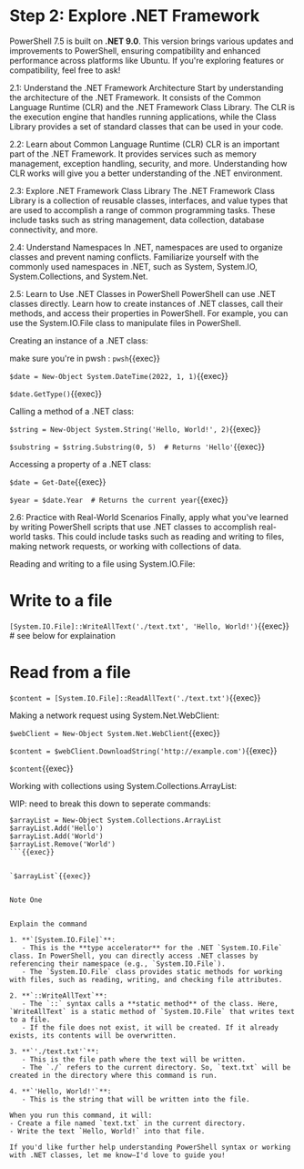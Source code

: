 # Step 2: Explore .NET Framework

PowerShell 7.5 is built on **.NET 9.0**. This version brings various updates and improvements to PowerShell, ensuring compatibility and enhanced performance across platforms like Ubuntu. If you're exploring features or compatibility, feel free to ask!


2.1: Understand the .NET Framework Architecture
Start by understanding the architecture of the .NET Framework. It consists of the Common Language Runtime (CLR) and the .NET Framework Class Library. The CLR is the execution engine that handles running applications, while the Class Library provides a set of standard classes that can be used in your code.

2.2: Learn about Common Language Runtime (CLR)
CLR is an important part of the .NET Framework. It provides services such as memory management, exception handling, security, and more. Understanding how CLR works will give you a better understanding of the .NET environment.

2.3: Explore .NET Framework Class Library
The .NET Framework Class Library is a collection of reusable classes, interfaces, and value types that are used to accomplish a range of common programming tasks. These include tasks such as string management, data collection, database connectivity, and more.

2.4: Understand Namespaces
In .NET, namespaces are used to organize classes and prevent naming conflicts. Familiarize yourself with the commonly used namespaces in .NET, such as System, System.IO, System.Collections, and System.Net.

2.5: Learn to Use .NET Classes in PowerShell
PowerShell can use .NET classes directly. Learn how to create instances of .NET classes, call their methods, and access their properties in PowerShell. For example, you can use the System.IO.File class to manipulate files in PowerShell.

Creating an instance of a .NET class:

make sure you're in pwsh : `pwsh`{{exec}}

`$date = New-Object System.DateTime(2022, 1, 1)`{{exec}}

`$date.GetType()`{{exec}}


Calling a method of a .NET class:

`$string = New-Object System.String('Hello, World!', 2)`{{exec}}

`$substring = $string.Substring(0, 5)  # Returns 'Hello'`{{exec}}


Accessing a property of a .NET class:

`$date = Get-Date`{{exec}}

`$year = $date.Year  # Returns the current year`{{exec}}

2.6: Practice with Real-World Scenarios
Finally, apply what you've learned by writing PowerShell scripts that use .NET classes to accomplish real-world tasks. This could include tasks such as reading and writing to files, making network requests, or working with collections of data.


Reading and writing to a file using System.IO.File:


# Write to a file
`[System.IO.File]::WriteAllText('./text.txt', 'Hello, World!')`{{exec}}  # see below for explaination

# Read from a file
`$content = [System.IO.File]::ReadAllText('./text.txt')`{{exec}}


Making a network request using System.Net.WebClient:

`$webClient = New-Object System.Net.WebClient`{{exec}}

`$content = $webClient.DownloadString('http://example.com')`{{exec}}

`$content`{{exec}}

Working with collections using System.Collections.ArrayList:


WIP: need to break this down to seperate commands:
```
$arrayList = New-Object System.Collections.ArrayList
$arrayList.Add('Hello')
$arrayList.Add('World')
$arrayList.Remove('World')
```{{exec}}


`$arrayList`{{exec}}


Note One


Explain the command

1. **`[System.IO.File]`**:
   - This is the **type accelerator** for the .NET `System.IO.File` class. In PowerShell, you can directly access .NET classes by referencing their namespace (e.g., `System.IO.File`).
   - The `System.IO.File` class provides static methods for working with files, such as reading, writing, and checking file attributes.

2. **`::WriteAllText`**:
   - The `::` syntax calls a **static method** of the class. Here, `WriteAllText` is a static method of `System.IO.File` that writes text to a file.
   - If the file does not exist, it will be created. If it already exists, its contents will be overwritten.

3. **`'./text.txt'`**:
   - This is the file path where the text will be written.
   - The `./` refers to the current directory. So, `text.txt` will be created in the directory where this command is run.

4. **`'Hello, World!'`**:
   - This is the string that will be written into the file.

When you run this command, it will:
- Create a file named `text.txt` in the current directory.
- Write the text `Hello, World!` into that file.

If you'd like further help understanding PowerShell syntax or working with .NET classes, let me know—I'd love to guide you!